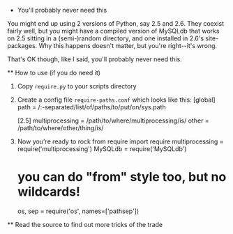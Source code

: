 * You'll probably never need this

You might end up using 2 versions of Python, say 2.5 and 2.6. They 
coexist fairly well, but you might have a compiled version of MySQLdb
that works on 2.5 sitting in a (semi-)random directory, and one 
installed in 2.6's site-packages. Why this happens doesn't matter, 
but you're right--it's wrong. 

That's OK though, like I said, you'll probably never need this.

** How to use (if you do need it)

1. Copy `require.py` to your scripts directory
2. Create a config file `require-paths.conf` which looks like this:
    [global]
    path = /:-separated/list/of/paths/to/put/on/sys.path
    
    [2.5]
    multiprocessing = /path/to/where/multiprocessing/is/
    other = /path/to/where/other/thing/is/
3. Now you're ready to rock
    from require import require
    multiprocessing = require('multiprocessing')
    MySQLdb = require('MySQLdb')
    
    # you can do "from" style too, but no wildcards!
    os, sep = require('os', names=['pathsep'])

** Read the source to find out more tricks of the trade

